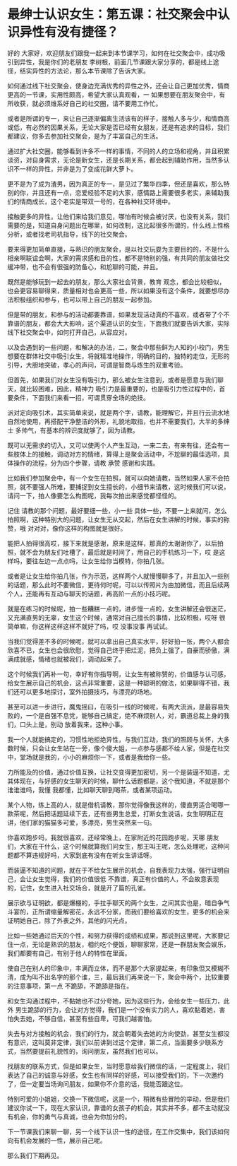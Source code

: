 # 最绅士认识女生：第五课：社交聚会中认识异性有没有捷径？

好的 大家好，欢迎朋友们跟我一起来到本节课学习，如何在社交聚会中，成功吸引到异性，我是你们的老朋友 李树根，前面几节课跟大家分享的，都是线上途径，结实异性的方法论，那么本节课除了告诉大家。

如何通过线下社交聚会，使身边充满优秀的异性之外，还会让自己更加优秀，情商更高的一节课，实用性颇高，希望大家认真观看，一 如果想要在朋友聚会中，有所收获，就必须维系好自己的社交圈，请不要用工作忙。

或者是所谓的专一，来让自己逐渐偏离生活该有的样子，接触人多与少，和情商高或低，有必然的因果关系，无论大家是否已经有女朋友，还是有追求的目标，我们都建议，你多去参加社交聚会，是为了丰富自己的生活。

通过扩大社交圈，能够看到许多不一样的事情，不同的人的立场和视角，并且积累谈资，对自身需求，无论是新女生，还是长期关系，都会起到辅助作用，当然多认识不一样的异性，并非是为了变成花鲜大萝卜。

更不是为了成为渣男，因为真正的专一，是见过了繁华四季，但还是喜欢，那么特别的你，并且还有一点，恋爱经验不足的大家，感情路上需要很多老实，来辅助我们的情商成长，这个老实是带双一号的，在各种社交环境中。

接触更多的异性，让他们来给我们意见，哪怕有时候会被讨厌，也没有关系，我们需要的是，知道自身问题出在哪里，如何改制，这比起很多所谓的，什么线上性格分析，或者找老司机指导，线下的社交聚会。

要来得更加简单直接，与熟识的朋友聚会，是以社交玩耍为主要目的的，不是什么相亲啊联谊会啊，大家的需求感和目的性，都不是特别的强，有共同的朋友做社交缓冲带，也不会有很强的防备心，和尬聊的可能，并且。

既然是能够玩到一起去的朋友，那么大家社会背景，教育 观念，都会比较相似，也会更容易聊得来，质量相对也会更高一些，所以如果没有这个条件，就要想尽办法积极组织和参与，也可以带上自己的朋友一起参加。

但是带的朋友，和参与的活动都要靠谱，如果发现活动真的不喜欢，或者带了个不靠谱的朋友，都会大大影响，这个渠道认识的女生，下面我们就要告诉大家，实际线下社交聚会中，如何打开自己，从容应对。

以及会遇到的一些问题，和解决的办法，二，聚会中那些鲜为人知的小校门，男生想要在群体社交中吸引女生，将就精准地操作，明确的目的，独特的走位，无形的引导，大胆地突破，孝心的声问，可谓是智商与炼生的双重考验。

但首先，如果我们对女生没有吸引力，那么被女生注意到，或者是愿意与我们聊天，就比较困难，因此，精神力 吸引力是最重要的，也是吸引力性过程中的，首要条件，下面我们来看一招，可谓贯穿全场的绝技。

派对定向吸引术，其实简单来说，就是两个字，请教，能理解它，并且行云流水地自然地使用，再搭配干净整洁的外形，礼貌地取指，也并不需要我们，大半的多绅士 多帅气，有基本的辨识度就够了，因为请教。

既可以无需求的切入，又可以使两个人产生互动，一来二去，有来有往，还会有一些肢体上的接触，调动对方的情绪，算得上是聚会活动中，不尬聊的最佳选项，具体操作的流程，分为四个步骤，请教 承赞 感谢和实践。

比如我们参加聚会中，有一个女生在拍照，就可以向她请教，当然如果人家不会拍照，就不要强人所难，要捕捉到女生擅长的，小细节来请教，这时候我们可以说，请问一下，拍人像要怎么构图呢，我每次拍出来感觉都怪怪的。

记住 请教的那个问题，最好要细一些，小一些 具体一些，不要一上来就问，怎么拍照啊，这种特别大的问题，让女生无从交起，然后在女生讲解的时候，事实的称赞，哦 对对对，像你这样的构图就是很好。

能把人拍得很高哎，接下来就是感谢，原来是这样，那真的太谢谢你了，以后拍照，就不会为朋友们吐槽了，最后就是时间了，用自己的手机练习一下，哎 是这样吗，要往左边一点点吗，让女生给你当模特，你拍几张。

或者是让女生给你拍几张，作为示范，这样两个人就慢慢聊多了，并且加入一些别的话题，那么此时不要微信，更待何时呢，可以以传照片为由加微信，而且后续两个人，还能再有互动与聊天的话题，再高阶一点的小技巧呢。

就是在练习的时候呢，拍一些糟糕一点的，进步慢一点的，女生讲解还会很迷茫，又充满直男的无辜，女生这个时候，通常对自己擅长的事情，比较积极，哎呀 很简单嘛，你这样这样这样不就好了吗，哎 没事没事 再试试。

当我们觉得差不多的时候呢，就可以拿出自己真实水平，好好拍一张，两个人都会欣喜不已，女生也会很欣慰，觉得自己终于把烂泥，把负上强了，自豪而骄傲，满满成就感，情绪也就被我们，调动起来了。

这个时候我们再补一句，幸好有你指导啊，让女生有被称赞的，价值感与认可感，给女生展示自己的机会，这点非常重要，这是一种聪明的做法，如果聊得不错，我们还可以更多地探讨，室外拍摄技巧，与漂亮的场地。

甚至可以进一步进行，魔鬼摇曰，在吸引一线的时候呢，有两大流派，是最容易失败的，一个是自强不息党，能够自己搞定，绝不麻烦别人，对，霸道总裁上身的我们，口头上是，别动 放着我来，这种小事。

我一个人就能搞定的，习惯性地拒绝异性，与我们互动，我们的照顾与关怀，大多数时候，只会让女生站在一旁，像个傻大姐，一点参与感都不给人家，但是在社交中，堂场就是我的，小小的麻烦你一下，或者是我给你一些。

力所能及的价值，通过价值互换，让社交变得更加密切，另一个是装逼不知道，尤其体现在，与好感的女生聊天的时候，聊什么话题都是，这个我知道，不就是那个谁谁谁吗，我懂 我都懂，比如聊天聊到喝茶，或者某项运动。

某个人物，练上高的人，就是借机请教，那你觉得像我这样的，傻直男适合喝哪一款茶呢，然后把话题延续下去，还有些男生总爱，打断女生说话，女生明明正在讲，他们家的猫猫多可爱，多漂亮，男生突然来一句。

你喜欢跑步吗，我就很喜欢，还经常晚上，在家附近的花园跑步呢，天哪 朋友们，大家在干什么，这个时候就算我们问女生，那王叫王呢，怎么处理呢，这种问题都不算违规好吗，大家到底有没有在听女生讲话呀。

而装逼不知道的问题，就在于不给女生展示的机会，自我表现力太强，强行证明自己，会让女生觉得，我们的价值很低 不靠谱，真正有价值的人，不会故意表现的，记住，女生进入社交场合，就是开了篇的孔雀。

展示欲与证明欲，都是爆棚的，手拉手聊天的两个女生，之间其实也是，暗自争气斗宴的，正所谓缩量解密花，永远不分家，而我们要给喜欢的女生，更多的机会来证明她自己，除了外表之外，其他的闪光点。

比如一些她通过后天的个性，和努力获得的成绩和成果，那说到这里呢，大家要记住一点，无论是熟识的朋友，相约吃个便饭，聊聊家常，还是一群朋友聚会娱乐，我们都要有自己，有别于他人的特性在里面。

使自己在别人的印象中，丰满而立体，而不是那个大家提起来，有印象但又模糊不清，成为叫不出名字的那个谁，三，最后我们再来说一下，聚会中两个，比较重要的注意事项，第一点 不跪舔，不跪舔是指在。

和女生沟通过程中，不黏她也不过分夸她，因为这些行为，会给女生一些压力，此外 男生跪舔的行为，会让对方觉得，我们是一个没有实力的人，喜欢黏着她，害怕失去她，不够自信，甚至有些自卑，可我们越害怕。

失去与对方接触的机会，我们的行为，就会朝着失去她的方向使劲，甚至女生都没有意识，这叫莫非定律，我们以前讲到过这个定律，第二点，当面要多少联系方式，当然要提前礼貌性的，询问朋友，虽然我们也可以。

找朋友的联系方式，但是如果女生，当时愿意给我们微信的话，一定程度上，我们表达了自己的诚意与好感，女生也有同样的好感，可以接受我们的，下一次邀约了，但一定要当场询问朋友，如果你不介意的话，我能否跟这位。

特别可爱的小姐姐，交换一下微信呢，这是一个，稍微有些冒险的举动，但是我们建议你试一下，现在大家认识，靠谱的女孩子的机会，其实并不多，都不主动就没有机会，你的勇气与真诚，也会为你加分的。

下一节课我们来聊一聊，另一个线下认识一性的途径，在工作交集中，我们该如何向有机会发展的一性，展示自己呢。

那么我们下期再见。